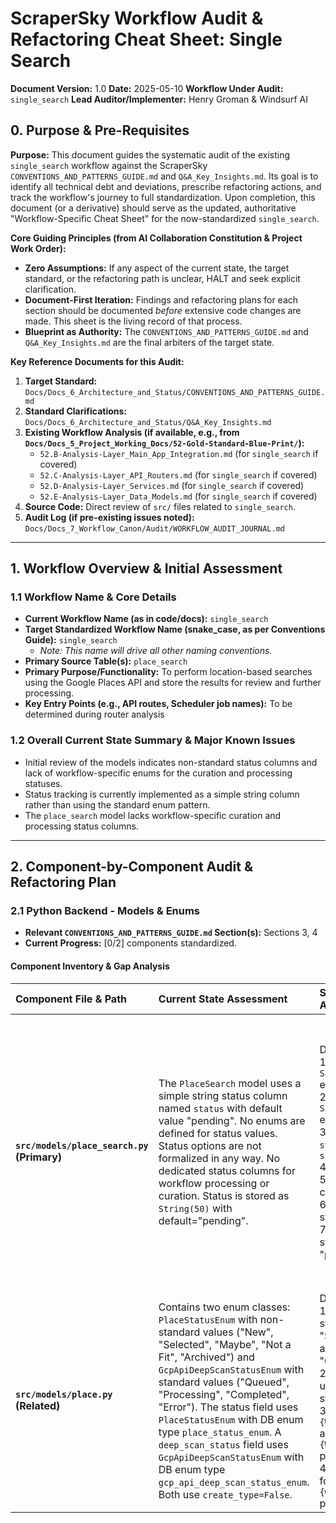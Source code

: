 # ScraperSky Workflow Audit & Refactoring Cheat Sheet: Single Search

**Document Version:** 1.0
**Date:** 2025-05-10
**Workflow Under Audit:** `single_search`
**Lead Auditor/Implementer:** Henry Groman & Windsurf AI

## 0. Purpose & Pre-Requisites

**Purpose:** This document guides the systematic audit of the existing `single_search` workflow against the ScraperSky `CONVENTIONS_AND_PATTERNS_GUIDE.md` and `Q&A_Key_Insights.md`. Its goal is to identify all technical debt and deviations, prescribe refactoring actions, and track the workflow's journey to full standardization. Upon completion, this document (or a derivative) should serve as the updated, authoritative "Workflow-Specific Cheat Sheet" for the now-standardized `single_search`.

**Core Guiding Principles (from AI Collaboration Constitution & Project Work Order):**

- **Zero Assumptions:** If any aspect of the current state, the target standard, or the refactoring path is unclear, HALT and seek explicit clarification.
- **Document-First Iteration:** Findings and refactoring plans for each section should be documented _before_ extensive code changes are made. This sheet is the living record of that process.
- **Blueprint as Authority:** The `CONVENTIONS_AND_PATTERNS_GUIDE.md` and `Q&A_Key_Insights.md` are the final arbiters of the target state.

**Key Reference Documents for this Audit:**

1.  **Target Standard:** `Docs/Docs_6_Architecture_and_Status/CONVENTIONS_AND_PATTERNS_GUIDE.md`
2.  **Standard Clarifications:** `Docs/Docs_6_Architecture_and_Status/Q&A_Key_Insights.md`
3.  **Existing Workflow Analysis (if available, e.g., from `Docs/Docs_5_Project_Working_Docs/52-Gold-Standard-Blue-Print/`):**
    - `52.B-Analysis-Layer_Main_App_Integration.md` (for `single_search` if covered)
    - `52.C-Analysis-Layer_API_Routers.md` (for `single_search` if covered)
    - `52.D-Analysis-Layer_Services.md` (for `single_search` if covered)
    - `52.E-Analysis-Layer_Data_Models.md` (for `single_search` if covered)
4.  **Source Code:** Direct review of `src/` files related to `single_search`.
5.  **Audit Log (if pre-existing issues noted):** `Docs/Docs_7_Workflow_Canon/Audit/WORKFLOW_AUDIT_JOURNAL.md`

---

## 1. Workflow Overview & Initial Assessment

### 1.1 Workflow Name & Core Details

- **Current Workflow Name (as in code/docs):** `single_search`
- **Target Standardized Workflow Name (snake_case, as per Conventions Guide):** `single_search`
  - _Note: This name will drive all other naming conventions._
- **Primary Source Table(s):** `place_search`
- **Primary Purpose/Functionality:** To perform location-based searches using the Google Places API and store the results for review and further processing.
- **Key Entry Points (e.g., API routes, Scheduler job names):** To be determined during router analysis

### 1.2 Overall Current State Summary & Major Known Issues

- Initial review of the models indicates non-standard status columns and lack of workflow-specific enums for the curation and processing statuses.
- Status tracking is currently implemented as a simple string column rather than using the standard enum pattern.
- The `place_search` model lacks workflow-specific curation and processing status columns.

---

## 2. Component-by-Component Audit & Refactoring Plan

### 2.1 Python Backend - Models & Enums

- **Relevant `CONVENTIONS_AND_PATTERNS_GUIDE.md` Section(s):** Sections 3, 4
- **Current Progress:** [0/2] components standardized.

#### Component Inventory & Gap Analysis

| Component File & Path                                | Current State Assessment                                                                                                                                                                                                                                                                                                | Standard Comparison & Gap Analysis                                                                                                                                                                                                                                                                                                                                                              | Prescribed Refactoring Actions                                                                                                                                                                                                                                                                                                                                                                                                    | Verification Checklist                                                                                                                                                                                                                                                                                                             | Status  |
| :--------------------------------------------------- | :--------------------------------------------------------------------------------------------------------------------------------------------------------------------------------------------------------------------------------------------------------------------------------------------------------------------- | :--------------------------------------------------------------------------------------------------------------------------------------------------------------------------------------------------------------------------------------------------------------------------------------------------------------------------------------------------------------------------------------------- | :-------------------------------------------------------------------------------------------------------------------------------------------------------------------------------------------------------------------------------------------------------------------------------------------------------------------------------------------------------------------------------------------------------------------------------- | :--------------------------------------------------------------------------------------------------------------------------------------------------------------------------------------------------------------------------------------------------------------------------------------------------------------------------------- | :------ |
| **`src/models/place_search.py` (Primary)**          | The `PlaceSearch` model uses a simple string status column named `status` with default value "pending". No enums are defined for status values. Status options are not formalized in any way. No dedicated status columns for workflow processing or curation. Status is stored as `String(50)` with default="pending". | Deviations: <br>1. Missing `SingleSearchCurationStatus` enum class<br>2. Missing `SingleSearchProcessingStatus` enum class<br>3. Status column is named `status` instead of `single_search_curation_status`<br>4. No processing status column<br>5. No database enum types created<br>6. Status is stored as simple string, not enum<br>7. Status values don't match standard patterns (e.g., "pending" vs. "New") | 1. Create `SingleSearchCurationStatus` enum in `place_search.py` with standard values: "New", "Queued", "Processing", "Complete", "Error", "Skipped"<br>2. Create `SingleSearchProcessingStatus` enum with standard values: "Queued", "Processing", "Complete", "Error"<br>3. Create PostgreSQL enum types via SQL: `singlesearchcurationstatus` and `singlesearchprocessingstatus`<br>4. Rename `status` column to `single_search_curation_status`<br>5. Add `single_search_processing_status` column<br>6. Add `single_search_processing_error` column (TEXT) | [ ] Python ENUM classes match standard values & naming (`SingleSearchCurationStatus`, etc.)<br>[ ] DB ENUM types match standard naming (`singlesearchcurationstatus`, etc.)<br>[ ] ENUMs defined in model file.<br>[ ] `create_type=False` used.<br>[ ] Status columns correctly named & typed.<br>[ ] Error message column added. | `To Do` |
| **`src/models/place.py` (Related)**                  | Contains two enum classes: `PlaceStatusEnum` with non-standard values ("New", "Selected", "Maybe", "Not a Fit", "Archived") and `GcpApiDeepScanStatusEnum` with standard values ("Queued", "Processing", "Completed", "Error"). The status field uses `PlaceStatusEnum` with DB enum type `place_status_enum`. A `deep_scan_status` field uses `GcpApiDeepScanStatusEnum` with DB enum type `gcp_api_deep_scan_status_enum`. Both use `create_type=False`. | Deviations: <br>1. `PlaceStatusEnum` uses non-standard values, particularly "Selected" instead of "Queued" and "Completed" instead of "Complete"<br>2. `GcpApiDeepScanStatusEnum` uses "Completed" instead of standard "Complete"<br>3. Enum names don't follow `{WorkflowName}CurationStatus` and `{WorkflowName}ProcessingStatus` patterns<br>4. DB enum type names don't follow `{workflow_name}curationstatus` pattern | 1. For `place.py`, consider whether to standardize the existing enums (if part of the `single_search` workflow) or leave them as is (if part of a different workflow)<br>2. If these enums are part of the `single_search` workflow, rename and standardize them; otherwise, note them as belonging to a separate workflow<!-- NEED_CLARITY -->: Is `place.py` considered part of the `single_search` workflow, or is it associated with a different workflow (e.g., "deep_scan")? | [ ] Determine if `place.py` enums need standardization for this workflow<br>[ ] If applicable, standardize enums to match naming conventions<br>[ ] Ensure proper DB enum type naming                                                                                                          | `To Do` |

<!-- STOP_FOR_REVIEW -->
